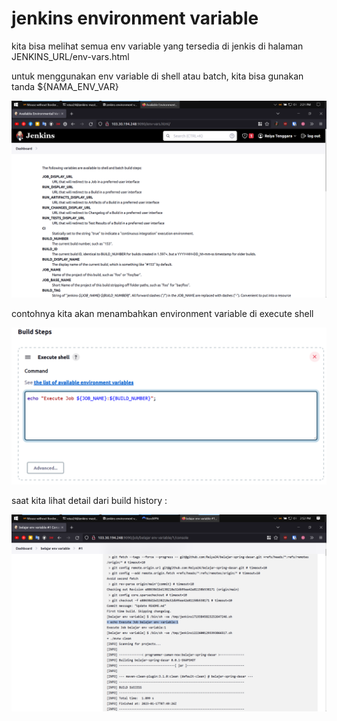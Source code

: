 # jenkins environment variable

kita bisa melihat semua env variable yang tersedia di jenkis di halaman JENKINS_URL/env-vars.html

untuk menggunakan env variable di shell atau batch, kita bisa gunakan tanda ${NAMA_ENV_VAR}

![Untitled](jenkins%20environment%20variable%206d3994f5d382416d8668dfc2ef40b5b6/Untitled.png)

contohnya kita akan menambahkan environment variable di execute shell

![Untitled](jenkins%20environment%20variable%206d3994f5d382416d8668dfc2ef40b5b6/Untitled%201.png)

saat kita lihat detail dari build history :

![Untitled](jenkins%20environment%20variable%206d3994f5d382416d8668dfc2ef40b5b6/Untitled%202.png)
